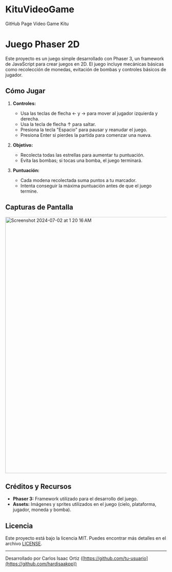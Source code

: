 # KituVideoGame
GitHub Page Video Game Kitu

# Juego Phaser 2D

Este proyecto es un juego simple desarrollado con Phaser 3, un framework de JavaScript para crear juegos en 2D. El juego incluye mecánicas básicas como recolección de monedas, evitación de bombas y controles básicos de jugador.

## Cómo Jugar

1. **Controles:**
   - Usa las teclas de flecha ← y → para mover al jugador izquierda y derecha.
   - Usa la tecla de flecha ↑ para saltar.
   - Presiona la tecla "Espacio" para pausar y reanudar el juego.
   - Presiona Enter si pierdes la partida para comenzar una nueva.

2. **Objetivo:**
   - Recolecta todas las estrellas para aumentar tu puntuación.
   - Evita las bombas; si tocas una bomba, el juego terminará.

3. **Puntuación:**
   - Cada modena recolectada suma puntos a tu marcador.
   - Intenta conseguir la máxima puntuación antes de que el juego termine.

## Capturas de Pantalla

<img width="800" alt="Screenshot 2024-07-02 at 1 20 16 AM" src="https://github.com/hardisaakpp/KituVideoGame/assets/125849674/e6238d2b-a30a-4c7a-90ac-792c0b3e00bf">

## Créditos y Recursos

- **Phaser 3:** Framework utilizado para el desarrollo del juego.
- **Assets:** Imágenes y sprites utilizados en el juego (cielo, plataforma, jugador, moneda y bomba).

## Licencia

Este proyecto está bajo la licencia MIT. Puedes encontrar más detalles en el archivo [LICENSE](LICENSE).

---

Desarrollado por Carlos Isaac Ortiz ([https://github.com/tu-usuario](https://github.com/hardisaakpp))

